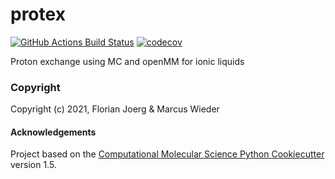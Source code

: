 protex
==============================
[//]: # (Badges)
[![GitHub Actions Build Status](https://github.com/wiederm/protex/workflows/CI/badge.svg)](https://github.com/wiederm/protex/actions?query=workflow%3ACI)
[![codecov](https://codecov.io/gh/wiederm/protex/branch/master/graph/badge.svg)](https://codecov.io/gh/wiederm/protex/branch/master)


Proton exchange using MC and openMM for ionic liquids

### Copyright

Copyright (c) 2021, Florian Joerg & Marcus Wieder


#### Acknowledgements
 
Project based on the 
[Computational Molecular Science Python Cookiecutter](https://github.com/molssi/cookiecutter-cms) version 1.5.
